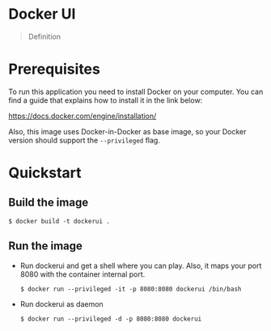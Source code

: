 # Docker UI
 
 > Definition
 
 # Prerequisites
 
 To run this application you need to install Docker on your computer. You can find a guide that explains how to install it in the link below:

 https://docs.docker.com/engine/installation/
 
 Also, this image uses Docker-in-Docker as base image, so your Docker version should support the `--privileged` flag.
 
 # Quickstart
 
 ## Build the image
 
 ```
 $ docker build -t dockerui .
 ```
 
 ## Run the image
 
* Run dockerui and get a shell where you can play. Also, it maps your port 8080 with the container internal port.
 
    ```
    $ docker run --privileged -it -p 8080:8080 dockerui /bin/bash
    ```
 
* Run dockerui as daemon
 
    ```
    $ docker run --privileged -d -p 8080:8080 dockerui
    ```
